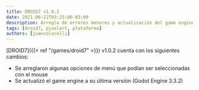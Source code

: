 ```yaml
---
title: DROID7 v1.0.2
date: 2021-06-22T03:25:00-03:00
description: Arreglo de errores menores y actualización del game engine...
tags: [droid7, pixelart, plataforma]
authors: [juancolacelli]
---
```


[DROID7]({{< ref "/games/droid7" >}}) v1.0.2 cuenta con los siguientes cambios:

* Se arreglaron algunas opciones de menú que podían ser seleccionadas con el mouse
* Se actualizó el game engine a su última versión (Godot Engine 3.3.2)
